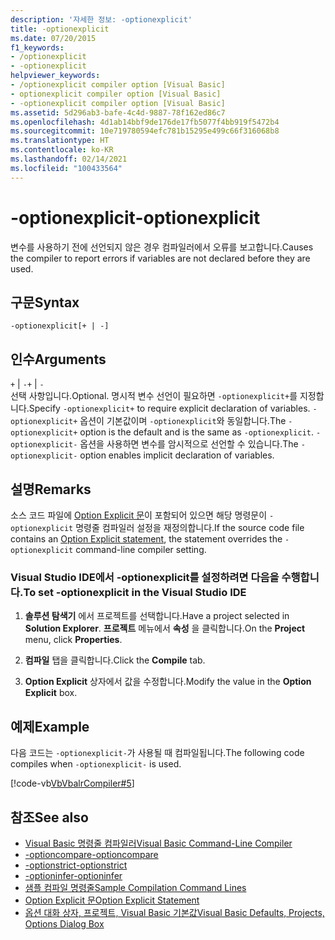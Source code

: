 ```yaml
---
description: '자세한 정보: -optionexplicit'
title: -optionexplicit
ms.date: 07/20/2015
f1_keywords:
- /optionexplicit
- -optionexplicit
helpviewer_keywords:
- /optionexplicit compiler option [Visual Basic]
- optionexplicit compiler option [Visual Basic]
- -optionexplicit compiler option [Visual Basic]
ms.assetid: 5d296ab3-bafe-4c4d-9887-78f162ed86c7
ms.openlocfilehash: 4d1ab14bbf9de176de17fb5077f4bb919f5472b4
ms.sourcegitcommit: 10e719780594efc781b15295e499c66f316068b8
ms.translationtype: HT
ms.contentlocale: ko-KR
ms.lasthandoff: 02/14/2021
ms.locfileid: "100433564"
---
```

# <a name="-optionexplicit"></a><span data-ttu-id="9ff62-103">-optionexplicit</span><span class="sxs-lookup"><span data-stu-id="9ff62-103">-optionexplicit</span></span>

<span data-ttu-id="9ff62-104">변수를 사용하기 전에 선언되지 않은 경우 컴파일러에서 오류를 보고합니다.</span><span class="sxs-lookup"><span data-stu-id="9ff62-104">Causes the compiler to report errors if variables are not declared before they are used.</span></span>  
  
## <a name="syntax"></a><span data-ttu-id="9ff62-105">구문</span><span class="sxs-lookup"><span data-stu-id="9ff62-105">Syntax</span></span>  
  
```console  
-optionexplicit[+ | -]  
```  
  
## <a name="arguments"></a><span data-ttu-id="9ff62-106">인수</span><span class="sxs-lookup"><span data-stu-id="9ff62-106">Arguments</span></span>  

 <span data-ttu-id="9ff62-107">`+` &#124; `-`</span><span class="sxs-lookup"><span data-stu-id="9ff62-107">`+` &#124; `-`</span></span>  
 <span data-ttu-id="9ff62-108">선택 사항입니다.</span><span class="sxs-lookup"><span data-stu-id="9ff62-108">Optional.</span></span> <span data-ttu-id="9ff62-109">명시적 변수 선언이 필요하면 `-optionexplicit+`를 지정합니다.</span><span class="sxs-lookup"><span data-stu-id="9ff62-109">Specify `-optionexplicit+` to require explicit declaration of variables.</span></span> <span data-ttu-id="9ff62-110">`-optionexplicit+` 옵션이 기본값이며 `-optionexplicit`와 동일합니다.</span><span class="sxs-lookup"><span data-stu-id="9ff62-110">The `-optionexplicit+` option is the default and is the same as `-optionexplicit`.</span></span> <span data-ttu-id="9ff62-111">`-optionexplicit-` 옵션을 사용하면 변수를 암시적으로 선언할 수 있습니다.</span><span class="sxs-lookup"><span data-stu-id="9ff62-111">The `-optionexplicit-` option enables implicit declaration of variables.</span></span>  
  
## <a name="remarks"></a><span data-ttu-id="9ff62-112">설명</span><span class="sxs-lookup"><span data-stu-id="9ff62-112">Remarks</span></span>  

 <span data-ttu-id="9ff62-113">소스 코드 파일에 [Option Explicit 문](../../language-reference/statements/option-explicit-statement.md)이 포함되어 있으면 해당 명령문이 `-optionexplicit` 명령줄 컴파일러 설정을 재정의합니다.</span><span class="sxs-lookup"><span data-stu-id="9ff62-113">If the source code file contains an [Option Explicit statement](../../language-reference/statements/option-explicit-statement.md), the statement overrides the `-optionexplicit` command-line compiler setting.</span></span>  
  
### <a name="to-set--optionexplicit-in-the-visual-studio-ide"></a><span data-ttu-id="9ff62-114">Visual Studio IDE에서 -optionexplicit를 설정하려면 다음을 수행합니다.</span><span class="sxs-lookup"><span data-stu-id="9ff62-114">To set -optionexplicit in the Visual Studio IDE</span></span>  
  
1. <span data-ttu-id="9ff62-115">**솔루션 탐색기** 에서 프로젝트를 선택합니다.</span><span class="sxs-lookup"><span data-stu-id="9ff62-115">Have a project selected in **Solution Explorer**.</span></span> <span data-ttu-id="9ff62-116">**프로젝트** 메뉴에서 **속성** 을 클릭합니다.</span><span class="sxs-lookup"><span data-stu-id="9ff62-116">On the **Project** menu, click **Properties**.</span></span>
  
2. <span data-ttu-id="9ff62-117">**컴파일** 탭을 클릭합니다.</span><span class="sxs-lookup"><span data-stu-id="9ff62-117">Click the **Compile** tab.</span></span>  
  
3. <span data-ttu-id="9ff62-118">**Option Explicit** 상자에서 값을 수정합니다.</span><span class="sxs-lookup"><span data-stu-id="9ff62-118">Modify the value in the **Option Explicit** box.</span></span>  
  
## <a name="example"></a><span data-ttu-id="9ff62-119">예제</span><span class="sxs-lookup"><span data-stu-id="9ff62-119">Example</span></span>  

 <span data-ttu-id="9ff62-120">다음 코드는 `-optionexplicit-`가 사용될 때 컴파일됩니다.</span><span class="sxs-lookup"><span data-stu-id="9ff62-120">The following code compiles when `-optionexplicit-` is used.</span></span>  
  
 [!code-vb[VbVbalrCompiler#5](~/samples/snippets/visualbasic/VS_Snippets_VBCSharp/VbVbalrCompiler/VB/OptionExplicitOff.vb#5)]  
  
## <a name="see-also"></a><span data-ttu-id="9ff62-121">참조</span><span class="sxs-lookup"><span data-stu-id="9ff62-121">See also</span></span>

- [<span data-ttu-id="9ff62-122">Visual Basic 명령줄 컴파일러</span><span class="sxs-lookup"><span data-stu-id="9ff62-122">Visual Basic Command-Line Compiler</span></span>](index.md)
- [<span data-ttu-id="9ff62-123">-optioncompare</span><span class="sxs-lookup"><span data-stu-id="9ff62-123">-optioncompare</span></span>](optioncompare.md)
- [<span data-ttu-id="9ff62-124">-optionstrict</span><span class="sxs-lookup"><span data-stu-id="9ff62-124">-optionstrict</span></span>](optionstrict.md)
- [<span data-ttu-id="9ff62-125">-optioninfer</span><span class="sxs-lookup"><span data-stu-id="9ff62-125">-optioninfer</span></span>](optioninfer.md)
- [<span data-ttu-id="9ff62-126">샘플 컴파일 명령줄</span><span class="sxs-lookup"><span data-stu-id="9ff62-126">Sample Compilation Command Lines</span></span>](sample-compilation-command-lines.md)
- [<span data-ttu-id="9ff62-127">Option Explicit 문</span><span class="sxs-lookup"><span data-stu-id="9ff62-127">Option Explicit Statement</span></span>](../../language-reference/statements/option-explicit-statement.md)
- [<span data-ttu-id="9ff62-128">옵션 대화 상자, 프로젝트, Visual Basic 기본값</span><span class="sxs-lookup"><span data-stu-id="9ff62-128">Visual Basic Defaults, Projects, Options Dialog Box</span></span>](/visualstudio/ide/reference/visual-basic-defaults-projects-options-dialog-box)
